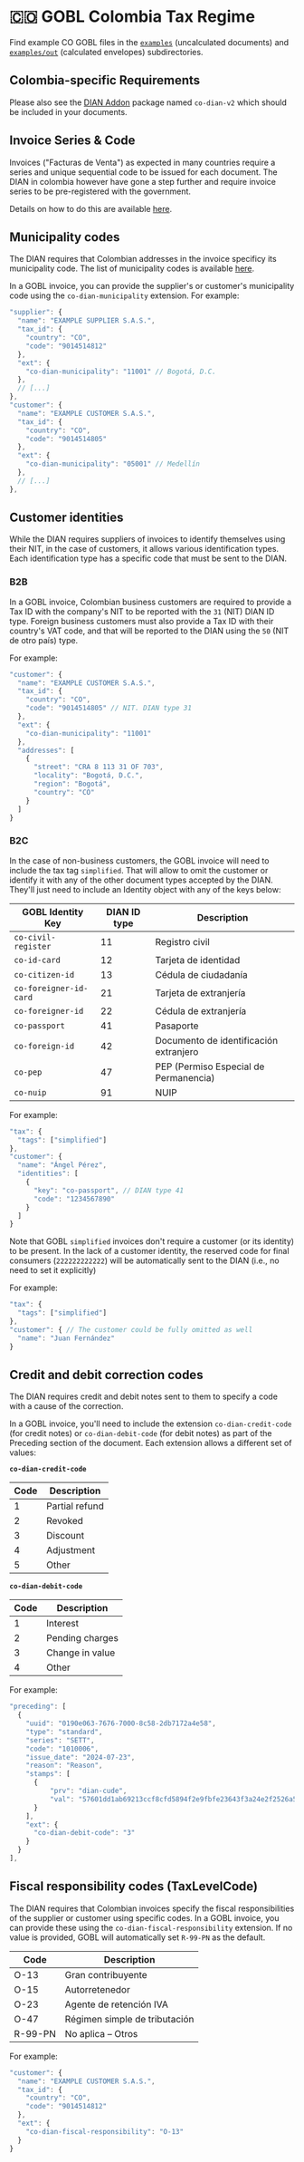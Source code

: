 # 🇨🇴 GOBL Colombia Tax Regime

Find example CO GOBL files in the [`examples`](../../examples/co) (uncalculated documents) and [`examples/out`](../../examples/co/out) (calculated envelopes) subdirectories.

## Colombia-specific Requirements

Please also see the [DIAN Addon](../../addons/co/dian) package named `co-dian-v2` which should be included in your documents.

## Invoice Series & Code

Invoices ("Facturas de Venta") as expected in many countries require a series and unique sequential code to be issued for each document. The DIAN in colombia however have gone a step further and require invoice series to be pre-registered with the government.

Details on how to do this are available [here](https://www.dian.gov.co/impuestos/sociedades/presentacionclientes/Solicitud_de_Autorizacion_de_Numeracion_de_Facturacion.pdf).

## Municipality codes

The DIAN requires that Colombian addresses in the invoice specificy its municipality code. The list of municipality codes is available [here](https://www.dian.gov.co/atencionciudadano/formulariosinstructivos/Formularios/2007/Codigos_municipios_2007.pdf).

In a GOBL invoice, you can provide the supplier's or customer's municipality code using the `co-dian-municipality` extension. For example:

```js
"supplier": {
  "name": "EXAMPLE SUPPLIER S.A.S.",
  "tax_id": {
    "country": "CO",
    "code": "9014514812"
  },
  "ext": {
    "co-dian-municipality": "11001" // Bogotá, D.C.
  },
  // [...]
},
"customer": {
  "name": "EXAMPLE CUSTOMER S.A.S.",
  "tax_id": {
    "country": "CO",
    "code": "9014514805"
  },
  "ext": {
    "co-dian-municipality": "05001" // Medellín
  },
  // [...]
},
```

## Customer identities

While the DIAN requires suppliers of invoices to identify themselves using their NIT, in the case of customers, it allows various identification types. Each identification type has a specific code that must be sent to the DIAN.

### B2B

In a GOBL invoice, Colombian business customers are required to provide a Tax ID with the company's NIT to be reported with the `31` (NIT) DIAN ID type. Foreign business customers must also provide a Tax ID with their country's VAT code, and that will be reported to the DIAN using the `50` (NIT de otro país) type.

For example:

```js
"customer": {
  "name": "EXAMPLE CUSTOMER S.A.S.",
  "tax_id": {
    "country": "CO",
    "code": "9014514805" // NIT. DIAN type 31
  },
  "ext": {
    "co-dian-municipality": "11001"
  },
  "addresses": [
    {
      "street": "CRA 8 113 31 OF 703",
      "locality": "Bogotá, D.C.",
      "region": "Bogotá",
      "country": "CO"
    }
  ]
}
```

### B2C

In the case of non-business customers, the GOBL invoice will need to include the tax tag `simplified`. That will allow to omit the customer or identify it with any of the other document types accepted by the DIAN. They'll just need to include an Identity object with any of the keys below:

| GOBL Identity Key      | DIAN ID type | Description                            |
| ---------------------- | ------------ | -------------------------------------- |
| `co-civil-register`    | 11           | Registro civil                         |
| `co-id-card`           | 12           | Tarjeta de identidad                   |
| `co-citizen-id`        | 13           | Cédula de ciudadanía                   |
| `co-foreigner-id-card` | 21           | Tarjeta de extranjería                 |
| `co-foreigner-id`      | 22           | Cédula de extranjería                  |
| `co-passport`          | 41           | Pasaporte                              |
| `co-foreign-id`        | 42           | Documento de identificación extranjero |
| `co-pep`               | 47           | PEP (Permiso Especial de Permanencia)  |
| `co-nuip`              | 91           | NUIP                                   |

For example:

```js
"tax": {
  "tags": ["simplified"]
},
"customer": {
  "name": "Ángel Pérez",
  "identities": [
    {
      "key": "co-passport", // DIAN type 41
      "code": "1234567890"
    }
  ]
}
```

Note that GOBL `simplified` invoices don't require a customer (or its identity) to be present. In the lack of a customer identity, the reserved code for final consumers (`222222222222`) will be automatically sent to the DIAN (i.e., no need to set it explicitly)

For example:

```js
"tax": {
  "tags": ["simplified"]
},
"customer": { // The customer could be fully omitted as well
  "name": "Juan Fernández"
}
```

## Credit and debit correction codes

The DIAN requires credit and debit notes sent to them to specify a code with a cause of the correction.

In a GOBL invoice, you'll need to include the extension `co-dian-credit-code` (for credit notes) or `co-dian-debit-code` (for debit notes) as part of the Preceding section of the document. Each extension allows a different set of values:

**`co-dian-credit-code`**

| Code | Description    |
| ---- | -------------- |
| 1    | Partial refund |
| 2    | Revoked        |
| 3    | Discount       |
| 4    | Adjustment     |
| 5    | Other          |

**`co-dian-debit-code`**

| Code | Description     |
| ---- | --------------- |
| 1    | Interest        |
| 2    | Pending charges |
| 3    | Change in value |
| 4    | Other           |

For example:

```js
"preceding": [
  {
    "uuid": "0190e063-7676-7000-8c58-2db7172a4e58",
    "type": "standard",
    "series": "SETT",
    "code": "1010006",
    "issue_date": "2024-07-23",
    "reason": "Reason",
    "stamps": [
      {
          "prv": "dian-cude",
          "val": "57601dd1ab69213ccf8cfd5894f2e9fbfe23643f3a24e2f2526a5bb88d058a0842fffcb339694b6704dc105a9d813327"
      }
    ],
    "ext": {
      "co-dian-debit-code": "3"
    }
  }
],
```

## Fiscal responsibility codes (TaxLevelCode)

The DIAN requires that Colombian invoices specify the fiscal responsibilities of the supplier or customer using specific codes. In a GOBL invoice, you can provide these using the `co-dian-fiscal-responsibility` extension. If no value is provided, GOBL will automatically set `R-99-PN` as the default.

| Code    | Description                   |
| ------- | ----------------------------- |
| O-13    | Gran contribuyente            |
| O-15    | Autorretenedor                |
| O-23    | Agente de retención IVA       |
| O-47    | Régimen simple de tributación |
| R-99-PN | No aplica – Otros             |

For example:

```js
"customer": {
  "name": "EXAMPLE CUSTOMER S.A.S.",
  "tax_id": {
    "country": "CO",
    "code": "9014514812"
  },
  "ext": {
    "co-dian-fiscal-responsibility": "O-13"
  }
}
```
